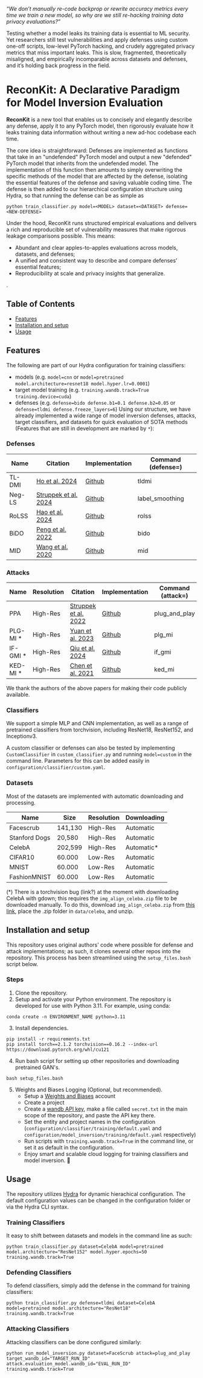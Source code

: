 *“We don’t manually re-code backprop or rewrite accuracy metrics every time we train a new model, so why are we still re-hacking training data privacy evaluations?”*

Testing whether a model leaks its training data is essential to ML security. Yet researchers still test vulnerabilities and apply defenses using custom one-off scripts, low-level PyTorch hacking, and crudely aggregated privacy metrics that miss important leaks. This is slow, fragmented, theoretically misaligned, and empirically incomparable across datasets and defenses, and it’s holding back progress in the field.

# ReconKit: A Declarative Paradigm for Model Inversion Evaluation
**ReconKit** is a new tool that enables us to concisely and elegantly describe any defense, apply it to any PyTorch model, then rigorously evaluate how it leaks training data information without writing a new ad-hoc codebase each time.

The core idea is straightforward: Defenses are implemented as functions that take in an "undefended" PyTorch model and output a new "defended" PyTorch model that inherits from the undefended model. The implementation of this function then amounts to simply overwriting the specific methods of the model that are affected by the defense, isolating the essential features of the defense and saving valuable coding time. The defense is then added to our hierarchical configuration structure using Hydra, so that running the defense can be as simple as
```
python train_classifier.py model=<MODEL> dataset=<DATASET> defense=<NEW-DEFENSE>
```
Under the hood, ReconKit runs structured empirical evaluations and delivers a rich and reproducible set of vulnerability measures that make rigorous leakage comparisons possible. This means:
- Abundant and clear apples-to-apples evaluations across models, datasets, and defenses;
- A unified and consistent way to describe and compare defenses’ essential features;
- Reproducibility at scale and privacy insights that generalize.

.

## Table of Contents
- [Features](#features)
- [Installation and setup](#installation-and-setup)
- [Usage](#usage)

## Features
The following are part of our Hydra configuration for training classifiers:
* models (e.g. `model=cnn` or `model=pretrained model.architecture=resnet18 model.hyper.lr=0.0001`)
* target model training (e.g. `training.wandb.track=True training.device=cuda`)
* defenses (e.g. `defense=bido defense.b1=0.1 defense.b2=0.05` or `defense=tldmi defense.freeze_layers=6`)
Using our structure, we have already implemented a wide range of model inversion defenses, attacks, target classifiers, and datasets for quick evaluation of SOTA methods (Features that are still in development are marked by `*`):

### Defenses
| Name | Citation | Implementation | Command (defense=) | 
|----------|----------|---------|---------|
| TL-DMI     | [Ho et al. 2024](https://arxiv.org/abs/2405.05588) | [Github](https://github.com/hosytuyen/TL-DMI) | tldmi
| Neg-LS     | [Struppek et al. 2024](https://arxiv.org/abs/2310.06549)   | [Github](https://github.com/LukasStruppek/Plug-and-Play-Attacks) | label_smoothing
| RoLSS      | [Hao et al. 2024](https://link.springer.com/chapter/10.1007/978-3-031-73004-7_9) | [Github](https://github.com/Pillowkoh/RoLSS/) | rolss
| BiDO       | [Peng et al. 2022](https://arxiv.org/abs/2206.05483)   | [Github](https://github.com/AlanPeng0897/Defend_MI) | bido
| MID        | [Wang et al. 2020](https://arxiv.org/abs/2009.05241) | [Github](https://github.com/Jiachen-T-Wang/mi-defense) | mid

### Attacks
| Name | Resolution | Citation | Implementation | Command (attack=) | 
|----------|----------|---------|---------| ---------|
| PPA          | High-Res | [Struppek et al. 2022](https://proceedings.mlr.press/v162/struppek22a.html) | [Github](https://github.com/LukasStruppek/Plug-and-Play-Attacks) | plug_and_play
| PLG-MI * | High-Res | [Yuan et al. 2023](https://arxiv.org/abs/2302.09814)   | [Github](https://github.com/LetheSec/PLG-MI-Attack) | plg_mi
| IF-GMI * | High-Res | [Qiu et al. 2024](https://arxiv.org/abs/2407.13863) | [Github](https://github.com/final-solution/IF-GMI) | if_gmi
| KED-MI * | High-Res | [Chen et al. 2021](https://arxiv.org/abs/2010.04092) | [Github](https://github.com/SCccc21/Knowledge-Enriched-DMI) | ked_mi

We thank the authors of the above papers for making their code publicly available.

### Classifiers

We support a simple MLP and CNN implementation, as well as a range of pretrained classifiers from torchvision, including ResNet18, ResNet152, and Inceptionv3. 

A custom classifier or defenses can also be tested by implementing `CustomClassifier` in `custom_classifier.py` and running `model=custom` in the command line. Parameters for this can be added easily in `configuration/classifier/custom.yaml`. 


### Datasets
Most of the datasets are implemented with automatic downloading and processing. 

| Name | Size | Resolution | Downloading |
|----------|----------|---------|---------|
| Facescrub     | 141,130 |  High-Res  | Automatic  |
| Stanford Dogs | 20,580  |  High-Res  | Automatic  |
| CelebA        | 202,599 |  High-Res  | Automatic* |
| CIFAR10       | 60.000  |  Low-Res   | Automatic  |
| MNIST         | 60.000  |  Low-Res   | Automatic  |
| FashionMNIST  | 60.000  |  Low-Res   | Automatic  |

(*) There is a torchvision bug (link?) at the moment with downloading CelebA with gdown; this requires the `img_align_celeba.zip` file to be downloaded manually. To do this, download `img_align_celeba.zip` from [this link](https://drive.google.com/drive/folders/0B7EVK8r0v71pWEZsZE9oNnFzTm8?resourcekey=0-5BR16BdXnb8hVj6CNHKzLg), place the .zip folder in `data/celeba`, and unzip.

## Installation and setup

This repository uses original authors' code where possible for defense and attack implementations; as such, it clones several other repos into the repository. This process has been streamlined using the `setup_files.bash` script below.

### Steps
1. Clone the repository.
2. Setup and activate your Python environment. The repository is developed for use with Python 3.11. For example, using conda:
```
conda create -n ENVIRONMENT_NAME python=3.11
```
3. Install dependencies.
```
pip install -r requirements.txt
pip install torch==2.1.2 torchvision==0.16.2 --index-url https://download.pytorch.org/whl/cu121
```
4. Run bash script for setting up other repositories and downloading pretrained GAN's.
```
bash setup_files.bash
```
5. Weights and Biases Logging (Optional, but recommended).
   - Setup a [Weights and Biases](https://wandb.ai/site/) account
   - Create a project
   - Create a [wandb API key](https://docs.wandb.ai/quickstart/), make a file called `secret.txt` in the main scope of the repository, and paste the API key there.
   - Set the entity and project names in the configuration (`configuration/classifier/training/default.yaml` and `configuration/model_inversion/training/default.yaml` respectively)
   - Run scripts with `training.wandb.track=True` in the command line, or set it as default in the configuration.
   - Enjoy smart and scalable cloud logging for training classifiers and model inversion. 🚀 



## Usage
The repository utilizes [Hydra](https://hydra.cc/docs/intro/) for dynamic hierachical configuration. The default configuration values can be changed in the configuration folder or via the Hydra CLI syntax.

### Training Classifiers
It easy to shift between datasets and models in the command line as such:
```
python train_classifier.py dataset=CelebA model=pretrained model.architecture="ResNet152" model.hyper.epochs=50 training.wandb.track=True
```

### Defending Classifiers
To defend classifiers, simply add the defense in the command for training classifiers:

```
python train_classifier.py defense=tldmi dataset=CelebA model=pretrained model.architecture="ResNet18" training.wandb.track=True
```

### Attacking Classifiers
Attacking classifiers can be done configured similarly:
```
python run_model_inversion.py dataset=FaceScrub attack=plug_and_play target_wandb_id="TARGET_RUN_ID" attack.evaluation_model.wandb_id="EVAL_RUN_ID" training.wandb.track=True
```


